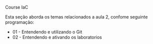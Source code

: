 Course IaC

Esta seção aborda os temas relacionados a aula 2, confome seguinte programação:

- 01 - Entendendo e utilizando o Git
- 02 - Entendendo e ativando os laboratorios
